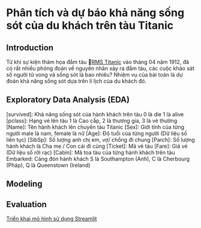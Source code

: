 # Phân tích và dự báo khả năng sống sót của du khách trên tàu Titanic
## Introduction
Từ khi sự kiện thảm họa đắm tàu 🚢[RMS Titanic](https://en.wikipedia.org/wiki/Sinking_of_the_Titanic) vào tháng 04 năm 1912, đã có rất nhiều phỏng đoán về nguyên nhân xảy ra đắm tàu, các cuộc khảo sát số người tử vong và sống sót là bao nhiêu?
Nhiệm vụ của bài toán là dự đoán khả năng sống sót dựa trên lí lịch của du khách đó.
## Exploratory Data Analysis (EDA)
[survived]: Khả năng sống sót của hành khách trên tàu 0 là die 1 là alive
[pclass]: Hạng vé lên tàu 1 là Cao cấp, 2 là thương gia, 3 là vé thường
[Name]: Tên hành khách lên chuyến tàu Titanic
[Sex]: Giới tính của từng người male là nam, female là nữ
[Age]: Độ tuổi của từng người (Dữ liệu số liên tục)
[SibSp]: Số lượng anh chị em, vợ/ chồng đi chung
[Parch]: Số lượng hành khách là Cha mẹ / Con cái đi cùng
[Ticket]: Mã vé tàu
[Fare]: Giá vé (Dữ liệu số rời rạc)
[Cabin]: Mã toa tàu của từng hành khách trên tàu
Embarked: Cảng đón hành khách S là Southampton (Anh), C là Cherbourg (Pháp), Q là Queenstown (Ireland)
## Modeling

## Evaluation

[Triển khai mô hình sử dụng Streamlit](https://drive.google.com/file/d/1X3q9Ne4P7tJhKXRQ6Ypt0AYVMr34c4-F/view?usp=drive_link)
